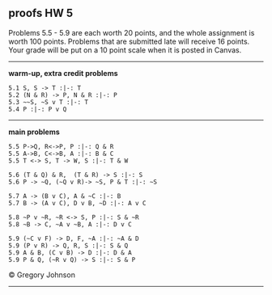 ## proofs HW 5

Problems 5.5 - 5.9 are each worth 20 points, and the whole assignment is worth 100 points. Problems that are submitted late will receive 16 points. Your grade will be put on a 10 point scale when it is posted in Canvas.

---

**warm-up, extra credit problems**

~~~{.ProofChecker .JohnsonSL options="fonts tabindent render" guides="fitch" points="2" late-credit="1"}
5.1 S, S -> T :|-: T
5.2 (N & R) -> P, N & R :|-: P 
5.3 ~~S, ~S v T :|-: T
5.4 P :|-: P v Q 
~~~

---

**main problems**

~~~{.ProofChecker .JohnsonSL options="fonts tabindent render" guides="fitch" points="20" late-credit="16"}
5.5 P->Q, R<->P, P :|-: Q & R
5.5 A->B, C<->B, A :|-: B & C
5.5 T <-> S, T -> W, S :|-: T & W

5.6 (T & Q) & R,  (T & R) -> S :|-: S
5.6 P -> ~Q, (~Q v R)-> ~S, P & T :|-: ~S

5.7 A -> (B v C), A & ~C :|-: B
5.7 B -> (A v C), D v B, ~D :|-: A v C

5.8 ~P v ~R, ~R <-> S, P :|-: S & ~R
5.8 ~B -> C, ~A v ~B, A :|-: D v C

5.9 (~C v F) -> D, F, ~A :|-: ~A & D 
5.9 (P v R) -> Q, R, S :|-: S & Q
5.9 A & B, (C v B) -> D :|-: D & A
5.9 P & Q, (~R v Q) -> S :|-: S & P  
~~~

&copy; <script>document.write(new Date().getFullYear())</script>Gregory Johnson 

---

